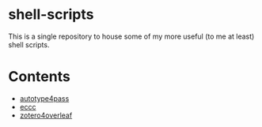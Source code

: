 # shell-scripts
This is a single repository to house some of my more useful (to me at least) shell scripts.

# Contents
- [autotype4pass](https://gitlab.com/ConorIA/shell-scripts/tree/master/autotype4pass)
- [eccc](https://gitlab.com/ConorIA/shell-scripts/tree/master/eccc)
- [zotero4overleaf](https://gitlab.com/ConorIA/shell-scripts/tree/master/zotero4overleaf)

